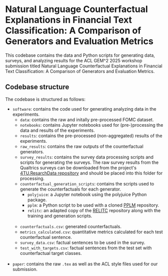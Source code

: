 # Natural Language Counterfactual Explanations in Financial Text Classification: A Comparison of Generators and Evaluation Metrics

This codebase contains the data and Python scripts for generating data, surveys, and analyzing results for the ACL GEM^2 2025 workshop submission titled Natural Language Counterfactual Explanations in Financial Text Classification: A Comparison of Generators and Evaluation Metrics.

## Codebase structure

The codebase is structured as follows:

- `software`: contains the code used for generating analyzing data in the experiments.
    - `data`: contains the raw and initally pre-processed FOMC dataset.
    - `notebooks`: contains Jupyter notebooks used for (pre-)processing the data and results of the experiments.
    - `results`: contains the pre-processed (non-aggregated) results of the experiments.
    - `raw_results`: contains the raw outputs of the counterfactual generators.
    - `survey_results`: contains the survey data processing scripts and scripts for generating the surveys. The raw survey results from the Qualtrics surveys can be downloaded from the project's [4TU.ResarchData repository](link-to-4tu) and should be placed into this folder for processing. 
    - `counterfactual_generation_scripts`: contains the scripts used to generate the counterfactuals for each generator.
        - `polyjuice`: a Jupyter notebook using the polyjuice Python package.
        - `pplm`: a Python script to be used with a cloned [PPLM](https://github.com/uber-research/PPLM) repository. 
        - `relitc`: an adapted copy of the [RELITC](https://github.com/Loreb92/relitc-counterfactuals) repository along with the training and generation scripts.<br><br>
    - `counterfactuals.csv`: generated counterfactuals.
    - `metrics_calculated.csv`: quantitative metrics calculated for each test counterfactual sentence.
    - `survey_data.csv`: factual sentences to be used in the survey.
    - `test_with_targets.csv`: factual sentences from the test set with counterfactual target classes.<br><br>
- `paper`: contains the raw `.tex` as well as the ACL style files used for our submission.